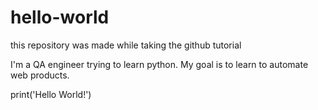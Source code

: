 # hello-world
this repository was made while taking the github tutorial

I'm a QA engineer trying to learn python.  My goal is to learn to automate web products.

print('Hello World!')
